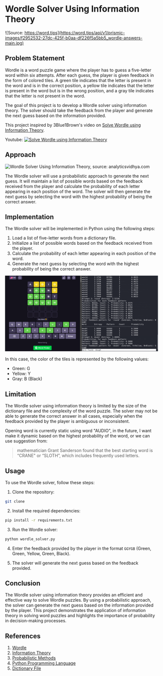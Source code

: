 # Wordle Solver Using Information Theory

![Source: https://word.tips](https://word.tips/api/v1/prismic-images/f2952532-27dc-425f-b0aa-df226f5a5bb5_wordle-answers-main.jpg)

## Problem Statement

Wordle is a word puzzle game where the player has to guess a five-letter word within six attempts. After each guess, the player is given feedback in the form of colored tiles. A green tile indicates that the letter is present in the word and is in the correct position, a yellow tile indicates that the letter is present in the word but is in the wrong position, and a gray tile indicates that the letter is not present in the word.

The goal of this project is to develop a Wordle solver using information theory. The solver should take the feedback from the player and generate the next guess based on the information provided.

This project inspired by 3Blue1Brown's video on [Solve Wordle using Information Theory](https://www.youtube.com/watch?v=v68zYyaEmEA).

Youtube:
[![Solve Wordle using Information Theory](https://img.youtube.com/vi/v68zYyaEmEA/0.jpg)](https://www.youtube.com/watch?v=v68zYyaEmEA)

## Approach

![Wordle Solver Using Information Theory, source: analyticsvidhya.com](https://cdn.analyticsvidhya.com/wp-content/uploads/2024/09/InformationEntropyForaBernoullitrialX01thegraphofentropyvs.-1.webp)

The Wordle solver will use a probabilistic approach to generate the next guess. It will maintain a list of possible words based on the feedback received from the player and calculate the probability of each letter appearing in each position of the word. The solver will then generate the next guess by selecting the word with the highest probability of being the correct answer.

## Implementation

The Wordle solver will be implemented in Python using the following steps:

1. Load a list of five-letter words from a dictionary file.
2. Initialize a list of possible words based on the feedback received from the player.
3. Calculate the probability of each letter appearing in each position of the word.
4. Generate the next guess by selecting the word with the highest probability of being the correct answer.

![Implementation](image.png)

In this case, the color of the tiles is represented by the following values:
- Green: G
- Yellow: Y
- Gray: B (Black)

## Limitation

The Wordle solver using information theory is limited by the size of the dictionary file and the complexity of the word puzzle. The solver may not be able to generate the correct answer in all cases, especially when the feedback provided by the player is ambiguous or inconsistent.

Opening word is currently static using word "AUDIO", in the future, I want make it dynamic based on the highest probability of the word, or we can use suggestion from: 

> mathematician Grant Sanderson found that the best starting word is “CRANE" or “SLOTH”, which includes frequently used letters.

## Usage

To use the Wordle solver, follow these steps:

1. Clone the repository:

```bash
git clone
```

2. Install the required dependencies:

```bash
pip install -r requirements.txt
```

3. Run the Wordle solver:

```bash
python wordle_solver.py
```

4. Enter the feedback provided by the player in the format `GGYGB` (Green, Green, Yellow, Green, Black).

5. The solver will generate the next guess based on the feedback provided.

## Conclusion

The Wordle solver using information theory provides an efficient and effective way to solve Wordle puzzles. By using a probabilistic approach, the solver can generate the next guess based on the information provided by the player. This project demonstrates the application of information theory in solving word puzzles and highlights the importance of probability in decision-making processes.

## References

1. [Wordle](https://wordly.org/)
2. [Information Theory](https://en.wikipedia.org/wiki/Information_theory)
3. [Probabilistic Methods](https://en.wikipedia.org/wiki/Probabilistic_method)
4. [Python Programming Language](https://www.python.org/)
5. [Dictionary File](https://www.kaggle.com/datasets/bcruise/wordle-valid-words)
